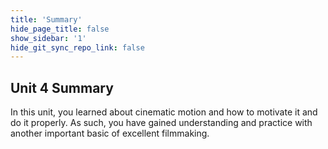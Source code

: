 ```yaml
---
title: 'Summary'
hide_page_title: false
show_sidebar: '1'
hide_git_sync_repo_link: false
---
```

## Unit 4 Summary

In this unit, you learned about cinematic motion and how to motivate it and do it properly. As such, you have gained understanding and practice with another important basic of excellent filmmaking.
